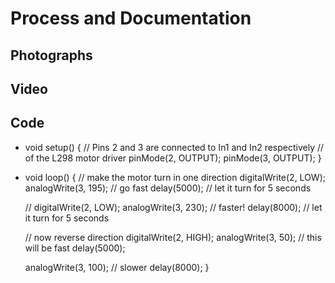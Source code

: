 # Process and Documentation

## Photographs



## Video

## Code 

- void setup() {
  // Pins 2 and 3 are connected to In1 and In2 respectively
  // of the L298 motor driver
  pinMode(2, OUTPUT);
  pinMode(3, OUTPUT);
}

- void loop() {
  // make the motor turn in one direction
  digitalWrite(2, LOW);
  analogWrite(3, 195); // go fast
  delay(5000); // let it turn for 5 seconds

  // digitalWrite(2, LOW);
  analogWrite(3, 230); // faster!
  delay(8000); // let it turn for 5 seconds

  // now reverse direction
  digitalWrite(2, HIGH);
  analogWrite(3, 50); // this will be fast
  delay(5000);

  analogWrite(3, 100); // slower
  delay(8000);
}
